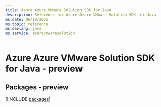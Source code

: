 ```yaml
---
title: Azure Azure VMware Solution SDK for Java
description: Reference for Azure Azure VMware Solution SDK for Java
ms.date: 06/19/2025
ms.topic: reference
ms.devlang: java
ms.service: azurevmwaresolution
---
```

# Azure Azure VMware Solution SDK for Java - preview
## Packages - preview
[!INCLUDE [packages](azure-vmware-solution-index.md)]